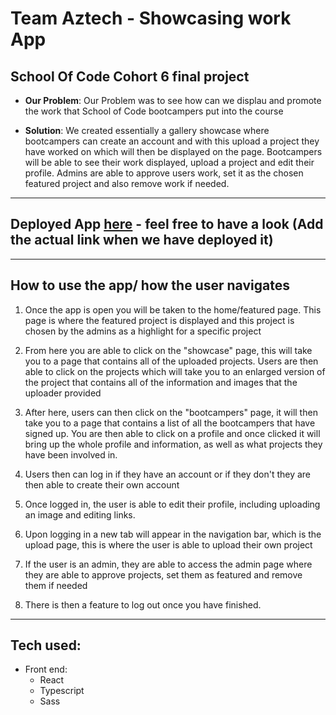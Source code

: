 # Team Aztech - Showcasing work App
## School Of Code Cohort 6 final project

- **Our Problem**: Our Problem was to see how can we displau and promote the work that School of Code bootcampers put into the course

- **Solution**: We created essentially a gallery showcase where bootcampers can create an account and with this upload a project they have worked on which will then be displayed on the page. Bootcampers will be able to see their work displayed, upload a project and edit their profile. Admins are able to approve users work, set it as the chosen featured project and also remove work if needed.

---

## Deployed App [here](https://google.com/) - feel free to have a look (Add the actual link when we have deployed it)

---

## How to use the app/ how the user navigates

1. Once the app is open you will be taken to the home/featured page. This page is where the featured project is displayed and this project is chosen by the admins as a highlight for a specific project

2. From here you are able to click on the "showcase" page, this will take you to a page that contains all of the uploaded projects. Users are then able to click on the projects which will take you to an enlarged version of the project that contains all of the information and images that the uploader provided

3. After here, users can then click on the "bootcampers" page, it will then take you to a page that contains a list of all the bootcampers that have signed up. You are then able to click on a profile and once clicked it will bring up the whole profile and information, as well as what projects they have been involved in.

4. Users then can log in if they have an account or if they don't they are then able to create their own account

5. Once logged in, the user is able to edit their profile, including uploading an image and editing links. 

6. Upon logging in a new tab will appear in the navigation bar, which is the upload page, this is where the user is able to upload their own project

7. If the user is an admin, they are able to access the admin page where they are able to approve projects, set them as featured and remove them if needed

8. There is then a feature to log out once you have finished.

---

## Tech used: 

- Front end:
    - React
    - Typescript
    - Sass